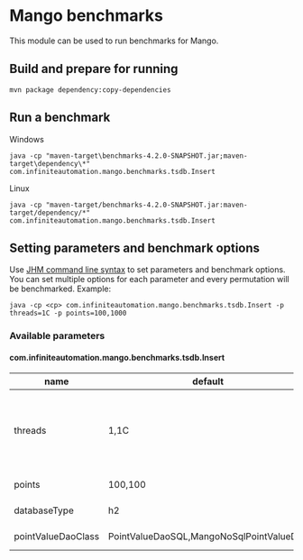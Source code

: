 # Mango benchmarks
This module can be used to run benchmarks for Mango.

## Build and prepare for running
`mvn package dependency:copy-dependencies`

## Run a benchmark
Windows

```shell
java -cp "maven-target\benchmarks-4.2.0-SNAPSHOT.jar;maven-target\dependency\*" com.infiniteautomation.mango.benchmarks.tsdb.Insert
```

Linux

```shell
java -cp "maven-target/benchmarks-4.2.0-SNAPSHOT.jar:maven-target/dependency/*" com.infiniteautomation.mango.benchmarks.tsdb.Insert
```

## Setting parameters and benchmark options

Use [JHM command line syntax](https://github.com/guozheng/jmh-tutorial/blob/master/README.md) to set parameters and benchmark options.
You can set multiple options for each parameter and every permutation will be benchmarked.
Example:

```shell
java -cp <cp> com.infiniteautomation.mango.benchmarks.tsdb.Insert -p threads=1C -p points=100,1000
```

### Available parameters

#### com.infiniteautomation.mango.benchmarks.tsdb.Insert
name | default | options | description
--- | --- | --- | ---
threads | 1,1C | number > 0 | Number of threads writing to TSDB, use "C" suffix to multiply by number of CPU cores
points | 100,100 | number > 0 | Number of data points
databaseType | h2 | h2, h2:mem, mysql | SQL database type
pointValueDaoClass | PointValueDaoSQL,MangoNoSqlPointValueDao | PointValueDaoSQL,MangoNoSqlPointValueDao | PointValueDao implementation
